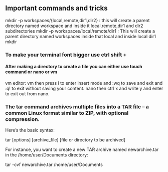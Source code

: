 ## Important commands and tricks

mkdir -p workspaces/{local,remote,dir1,dir2} : this will create a parent directory named workspace and inside it local,remote,dir1 and dir2 subdirectories
mkdir -p workspaces/local/remote/dir1 : This will create a parent directory named workspaces inside that local and inside local dir1
mkdir <dirname>
  
###   To make your terminal font bigger use ctrl shift +
  
  #### After making a directory to create a file you can either use touch command or nano or vm 
  
  vm editor: vm <filename> then press i to enter insert mode and :wq to save and exit and :q! to exit without saving your content.
  nano <filename> then ctrl x and write y and enter to exit out from nano.
  
  
### The tar command archives multiple files into a TAR file – a common Linux format similar to ZIP, with optional compression.

Here’s the basic syntax:

tar [options] [archive_file] [file or directory to be archived]

For instance, you want to create a new TAR archive named newarchive.tar in the /home/user/Documents directory:

tar -cvf newarchive.tar /home/user/Documents


 
  
  
  
  
  




















